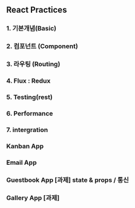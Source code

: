 ## React Practices

### 1. 기본개념(Basic)

### 2. 컴포넌트 (Component)
### 3. 라우팅 (Routing)
### 4. Flux : Redux
### 5. Testing(rest)
### 6. Performance
### 7. intergration

### Kanban App
### Email App
### Guestbook App [과제] state & props / 통신
### Gallery App [과제]

